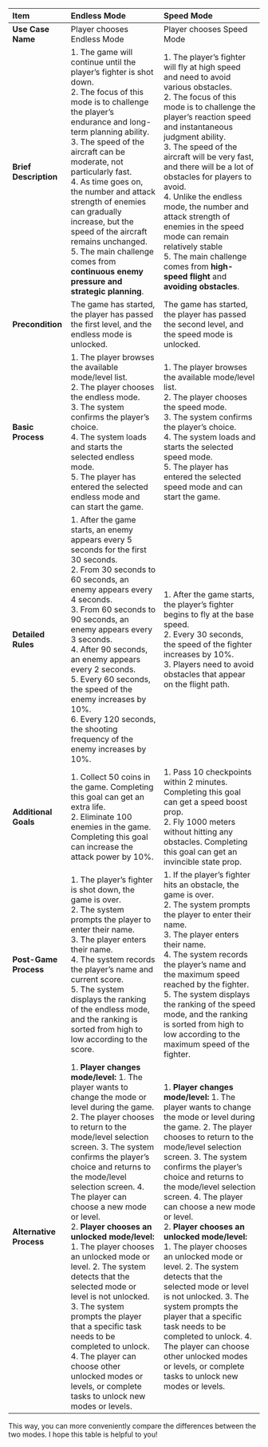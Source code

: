 | Item                    | Endless Mode                                                 | Speed Mode                                                   |
| :---------------------- | :----------------------------------------------------------- | :----------------------------------------------------------- |
| **Use Case Name**       | Player chooses Endless Mode                                  | Player chooses Speed Mode                                    |
| **Brief Description**   | 1. The game will continue until the player’s fighter is shot down.<br />2. The focus of this mode is to challenge the player’s endurance and long-term planning ability.<br />3. The speed of the aircraft can be moderate, not particularly fast.<br />4. As time goes on, the number and attack strength of enemies can gradually increase, but the speed of the aircraft remains unchanged.<br />5. The main challenge comes from **continuous enemy pressure and strategic planning**. | 1. The player’s fighter will fly at high speed and need to avoid various obstacles.<br />2. The focus of this mode is to challenge the player’s reaction speed and instantaneous judgment ability.<br />3. The speed of the aircraft will be very fast, and there will be a lot of obstacles for players to avoid.<br />4. Unlike the endless mode, the number and attack strength of enemies in the speed mode can remain relatively stable<br />5. The main challenge comes from **high-speed flight** and **avoiding obstacles**. |
| **Precondition**        | The game has started, the player has passed the first level, and the endless mode is unlocked. | The game has started, the player has passed the second level, and the speed mode is unlocked. |
| **Basic Process**       | 1. The player browses the available mode/level list.<br />2. The player chooses the endless mode.<br />3. The system confirms the player’s choice.<br />4. The system loads and starts the selected endless mode.<br />5. The player has entered the selected endless mode and can start the game. | 1. The player browses the available mode/level list.<br />2. The player chooses the speed mode.<br />3. The system confirms the player’s choice.<br />4. The system loads and starts the selected speed mode.<br />5. The player has entered the selected speed mode and can start the game. |
| **Detailed Rules**      | 1. After the game starts, an enemy appears every 5 seconds for the first 30 seconds.<br />2. From 30 seconds to 60 seconds, an enemy appears every 4 seconds.<br />3. From 60 seconds to 90 seconds, an enemy appears every 3 seconds.<br />4. After 90 seconds, an enemy appears every 2 seconds.<br />5. Every 60 seconds, the speed of the enemy increases by 10%.<br />6. Every 120 seconds, the shooting frequency of the enemy increases by 10%. | 1. After the game starts, the player’s fighter begins to fly at the base speed.<br />2. Every 30 seconds, the speed of the fighter increases by 10%.<br />3. Players need to avoid obstacles that appear on the flight path. |
| **Additional Goals**    | 1. Collect 50 coins in the game. Completing this goal can get an extra life.<br />2. Eliminate 100 enemies in the game. Completing this goal can increase the attack power by 10%. | 1. Pass 10 checkpoints within 2 minutes. Completing this goal can get a speed boost prop.<br />2. Fly 1000 meters without hitting any obstacles. Completing this goal can get an invincible state prop. |
| **Post-Game Process**   | 1. The player’s fighter is shot down, the game is over.<br />2. The system prompts the player to enter their name.<br />3. The player enters their name.<br />4. The system records the player’s name and current score.<br />5. The system displays the ranking of the endless mode, and the ranking is sorted from high to low according to the score. | 1. If the player’s fighter hits an obstacle, the game is over.<br />2. The system prompts the player to enter their name.<br />3. The player enters their name.<br />4. The system records the player’s name and the maximum speed reached by the fighter.<br />5. The system displays the ranking of the speed mode, and the ranking is sorted from high to low according to the maximum speed of the fighter. |
| **Alternative Process** | 1. **Player changes mode/level:** 1. The player wants to change the mode or level during the game. 2. The player chooses to return to the mode/level selection screen. 3. The system confirms the player’s choice and returns to the mode/level selection screen. 4. The player can choose a new mode or level.<br />2. **Player chooses an unlocked mode/level:** 1. The player chooses an unlocked mode or level. 2. The system detects that the selected mode or level is not unlocked. 3. The system prompts the player that a specific task needs to be completed to unlock. 4. The player can choose other unlocked modes or levels, or complete tasks to unlock new modes or levels. | 1. **Player changes mode/level:** 1. The player wants to change the mode or level during the game. 2. The player chooses to return to the mode/level selection screen. 3. The system confirms the player’s choice and returns to the mode/level selection screen. 4. The player can choose a new mode or level.<br />2. **Player chooses an unlocked mode/level:** 1. The player chooses an unlocked mode or level. 2. The system detects that the selected mode or level is not unlocked. 3. The system prompts the player that a specific task needs to be completed to unlock. 4. The player can choose other unlocked modes or levels, or complete tasks to unlock new modes or levels. |

This way, you can more conveniently compare the differences between the two modes. I hope this table is helpful to you!
